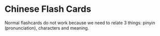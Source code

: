 # Chinese Flash Cards

Normal flashcards do not work because we need to relate 3 things: pinyin (pronunciation), characters and meaning.
